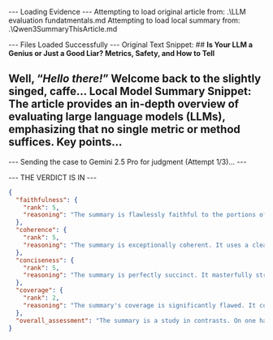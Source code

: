 --- Loading Evidence ---
Attempting to load original article from: .\LLM evaluation fundatmentals.md
Attempting to load local summary from: .\Qwen3SummaryThisArticle.md

--- Files Loaded Successfully ---
Original Text Snippet: ## **Is Your LLM a Genius or Just a Good Liar? Metrics, Safety, and How to Tell**


Well, “*Hello there\!*” Welcome back to the slightly singed, caffe...
Local Model Summary Snippet: The article provides an in-depth overview of evaluating large language models (LLMs), emphasizing that no single metric or method suffices. Key points...
--------------------

--- Sending the case to Gemini 2.5 Pro for judgment (Attempt 1/3)... ---

--- THE VERDICT IS IN ---
```json
{
  "faithfulness": {
    "rank": 5,
    "reasoning": "The summary is flawlessly faithful to the portions of the source text it covers. It accurately represents complex concepts like Hierarchical Thought Decomposition (HTD), Chain-of-Thought prompting, and the distinction between intrinsic and extrinsic evaluation. The examples used, such as switching from a 'private jet' to 'budget travel' or avoiding 'irrelevant haikus in a travel planner', are taken directly from the source and used in the correct context. There are no fabrications or misrepresentations of the information that was summarized."
  },
  "coherence": {
    "rank": 5,
    "reasoning": "The summary is exceptionally coherent. It uses a clear, logical structure with a main introductory sentence followed by a numbered list of key topics. Each point is distinct yet contributes to a holistic overview. The language is professional, clear, and flows smoothly, making the complex subject matter easy to understand. The transition from specific evaluation types to broader concepts and finally to a conclusion is logical and well-organized."
  },
  "conciseness": {
    "rank": 5,
    "reasoning": "The summary is perfectly succinct. It masterfully strips away the source text's informal, conversational tone (e.g., 'Franken-Lab', 'squirrel-adjacent intro', 'more cowbell') and filler to present only the core factual information. Each bullet point and sentence is direct and purposeful, conveying the essence of much longer paragraphs in the original text without losing the key message. For instance, it distills the entire 'Beyond Core Metrics' section into a concise, easily scannable list."
  },
  "coverage": {
    "rank": 2,
    "reasoning": "The summary's coverage is significantly flawed. It completely omits the entire first half of the source document. Crucial sections that are entirely missing include: 1) The 'Why Bother With All This Testing?' section, which establishes the fundamental importance of evaluation (for safety, compliance, quality, and development speed). 2) The detailed breakdown of 'Automated Metrics' (Accuracy, F1-Score, BLEU, ROUGE, METEOR, Perplexity, BERTScore), which is a core informational part of the text. 3) The 'LLM as a Judge' section. The summary begins its coverage roughly halfway through the article, focusing only on nuanced capabilities, explainability, human/intrinsic/extrinsic evaluation, and other considerations. While it covers the second half well, missing the foundational concepts from the first half makes it an incomplete and misleading representation of the source text as a whole."
  },
  "overall_assessment": "The summary is a study in contrasts. On one hand, it is exceptionally well-written, demonstrating perfect faithfulness (for the content it includes), coherence, and conciseness. The structure is logical, and the language is clear and professional. However, its utility is severely undermined by its poor coverage. The model inexplicably failed to summarize the entire first half of the source text, omitting the fundamental rationale for LLM evaluation and the detailed explanations of core automated metrics. As a result, while the portion that was summarized is of high quality, the summary as a whole is an incomplete and inadequate reflection of the original document."
}
```